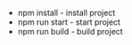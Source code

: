   - npm install - install project
  - npm run start - start project
  - npm run build - build project
